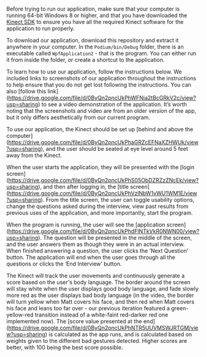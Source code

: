 Before trying to run our application, make sure that your computer is
running 64-bit Windows 8 or higher, and that you have downloaded the
[Kinect SDK](https://www.microsoft.com/en-us/download/details.aspx?id=44561)
to ensure you have all the required Kinect software for the application
to run properly.

To download our application, download this repository and extract it anywhere
in your computer. In the `Podium/bin/Debug` folder, there is an executable
called `WpfApplication2` - that is the program. You can either run it from
inside the folder, or create a shortcut to the application. 

To learn how to use our application, follow the instructions below. We included
links to screenshots of our application throughout the instructions to help
ensure that you do not get lost following the instructions. You can also [follow
this link]
(https://drive.google.com/file/d/0ByQn2pncUkPhWFNia2tBcGRkV2c/view?usp=sharing) 
to see a video demonstration of the application. It’s worth noting that the 
screenshots and video are from an older version of the app, but it only differs 
aesthetically from our current program.

To use our application, the Kinect should be set up [behind and above the
computer]
(https://drive.google.com/file/d/0ByQn2pncUkPhaGRZcEFNaXZHWUk/view?usp=sharing), 
and the user should be seated at eye level around 5 feet away from the Kinect.

When the user starts the application, they will be presented with the [login 
screen]
(https://drive.google.com/file/d/0ByQn2pncUkPhS05ObDZRZzZNcEk/view?usp=sharing), 
and then after logging in, the [title screen]
(https://drive.google.com/file/d/0ByQn2pncUkPhVzlNbW1vWU1WM1E/view?usp=sharing). 
From the title screen, the user can toggle usability options, change the 
questions asked during the interview, view past results from previous uses of the 
application, and more importantly, start the program.

When the program is running, the user will see the [application screen]
(https://drive.google.com/file/d/0ByQn2pncUkPhdFlNTkVkR0NWN00/view?usp=sharing). 
The question will be presented in the middle of the screen, and the user answers
them as though they were in an actual interview. When finished answering a 
question, the user clicks the ‘Next Question’ button. The application will end 
when the user goes through all the questions or clicks the ‘End Interview’ 
button.

The Kinect will track the user movements and continuously generate a score based 
on the user's body language. The border around the screen will stay white when 
the user displays good body language, and fade slowly more red as the user 
displays bad body language (in the video, the border will turn yellow when Matt 
covers his face, and then red when Matt covers his face and leans too far over - 
our previous iteration featured a green-yellow-red transition instead of a 
white-faint red-darker red one implemented now). The [score value presented at the 
end]
(https://drive.google.com/file/d/0ByQn2pncUkPhNTR5UUVMSWJRTGM/view?usp=sharing) 
is calculated as the app runs, and is calculated based on weights given to 
the different bad gestures detected. Higher scores are better, with 100 being the 
best score possible.

